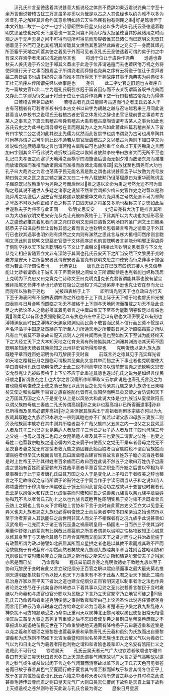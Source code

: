 <!-- { "loadSidebar": true } -->
　　汉孔氏曰言圣徳逺着其说甚善大抵说经之体贵不费辞如秦近君说尧典二字至十余万言但说若稽古犹三万言虽多亦奚以为哉是以古之人其说经也以约为难不以多为难昔孔子之解经其言愈约其意愈明如诗云天生烝民有物有则民之秉好是懿徳但于本文外加二故字一必字一也字诗意昭然如日星又何必以多为哉如孔氏云圣徳逺着聦明文思圣徳也光宅天下逺着也一言之间岂不简而尽哉大抵圣徳当其妙藏诸用之时而观之运于无声无臭之间不可得而见所可得见而形容者惟其显诸仁而已聦明文思皆其徳着见于外而可见也其视明其听聦其文焕然其思湛然此四者之充实于一身而其辉光所至塞乎天地之间葢其徳之着见于外而可见者汉孔氏云圣徳逺着可谓约矣于约之中有深义存焉学者未冝以浅近而尽言也
　　将逊于位让于虞舜作尧典
　　逊遁也春秋夫人姜氏逊于齐公逊于邾其义葢出于此逊于位非谓逃遁而去也葢厌倦万机之务将使舜摄行天子之事而嬗焉孟子所谓尧老而舜摄也尧典之序有云将逊于位让于虞舜者葢二典皆虞书也虞书纪舜之事而推本其所得天下于尧故序其事于尧典实为舜典张本正杜元凯序左传所谓先经以始事是也
　　尧典
　　此二字史官之旧题也古者序自为一篇故史官以此二字为题孔氏既引序冠于篇首因存而不去某窃谓篇首既书尧典而又存此二字则为衍文当于将逊于位让于虞舜作尧典下空一行曰若稽古帝尧乃为得体
　　曰若稽古帝尧曰放勲
　　若稽古者孔氏曰能顺考古道而行之者王氏云圣人于古有可稽者有可若者李校书推本古文书以曰字为胡越之越与召诰越若来三月同此说甚善当从李校书之说程氏云若稽古者史官之体发论之辞也史官记载前世之事若考古某人之事言之下篇云若稽古帝舜若稽古大禹若稽古臯陶皆谓考古某人之事为如此也苏氏云史之为此书也谓吾顺考在昔而得其为人之大凡如此葢此四篇若稽古某人下皆有曰字故二公之说如此其说比先儒为优然而此皆虞书也虞书谓尧为古可也禹臯陶其时尚存亦谓之古可乎则此说不通若从周官唐虞稽古之文以稽古为尧则下加曰字又为难说如允迪厥徳臯陶之言也谓若稽古臯陶曰可也放勲重华文命以下非尧舜禹之言而加曰字则其义不行此说为难折故当阙之以俟知者放勲李校书曰放者大而无所不至也礼记曰夫孝置之而塞乎天地溥之而横乎四海施诸后世而无朝夕推而放诸东海而准推而放诸西海而准推而放诸南海而准推而放诸北海而准郑云放犹至也谓尧有大功也孔子曰大哉尧之为君也荡荡乎民无能名焉是勲之谓也此说甚善孟子以放勲为尧号放勲曰劳之来之匡之直之辅之翼之又曰二十有八载放勲乃徂落屈原曰为重华而陈词孟子屈原既以放勲重华为尧舜之号而后世以推之遂以文命为禹之号然允迪不可为臯陶之号其说不通世人多疑之诸家之说皆不然某尝谓郑少梅曰史官作史之时葢以是称尧舜禹之功德后人因史官有是称遂以放勲重华文命为尧舜禹之号然允迪不可为臯陶之号故不可以为称正如子贡之称夫子曰固天纵之将圣又多能也葢称夫子之徳如此后世遂称夫子为将圣与此正同
　　钦明文思安安
　　史记曰尧有大功于是推言其所以为大功者钦明文思安安允恭克让光被四表格于上下此其所以为大功也大抵形容圣人之盛徳必推其着见者而言之尧曰钦明文思舜曰濬哲文明汤曰齐圣广渊文王曰徽柔懿恭夫子曰温良恭俭让皆称其徳之着而言之也钦明文思者葢言帝尧之徳着见于外其行已也钦其遇事也明外则有焕然之文内则有渊然之思此言与序大抵相同然序则言聦明文思此则言钦明文思葢史官便于文体而序述也前言聦明者言尧能分明邪正得虞舜于侧防卒授以天下故言聦明欲与下文让于虞舜文相接此言钦明文思者意与下文允恭克让相应皆随冝立文非有深防于其间也孔氏云安天下之所当安然下文黎民于变时雍方是安天下之所当安者此谓安安者葢言尧有钦明文思之四徳安而行之非事于勉强修为若孟子所谓性者也
　　允恭克让
　　唐孔氏云在已既有四徳其接人也又信恭能让允恭者谓恭出于诚实非于声音笑貎之间如文王所谓懿恭是也克者能也经称汤居上克明为下克忠又曰克寛克仁诗称文王曰克明克克长克君皆谓能其事也彼有望尘雅拜摇尾乞怜非不恭也允恭安在隐公之逊桓丁鸿之逊弟非不逊也克让安在恭而允让而克所以独称于尧也
　　光被四表格于上下
　　即所谓光宅天下也立政曰方行天下至于海表罔有不服四表谓四海之外也格于上下谓上际于天下蟠于地也曽氏曰光被四表则与日月合明而照临之功无不被格于上下则与天地同流而覆载之功无不及此说尽之大抵论圣人之徳必推其着见者言之中庸曰惟天下至圣为能聦明睿智足以有临也寛温柔足以有容也发强刚毅足以有执也齐庄中正足以有敬也文理密察足以有别也溥博渊泉而时出之溥博如天渊泉如渊见而民莫不敬言而民莫不信行而民莫不恱是以声名洋溢乎中国施及蛮貊舟车所至人力所通天地之所覆载日月之所照临霜露之所队凡有血气者莫不尊亲故曰配天此则人之所共闻而共见也至如惟天下至诚为能经纶天下之大经立天下之大本知天地之化育夫焉有所倚肫肫其仁渊渊其渊浩浩其天苟不固聦明圣知逹天徳者其孰能知之此州非史官所得形容也
　　克明俊徳以亲九族九族既睦平章百姓百姓昭明协和万黎民于变时雍
　　前既言尧之徳其见于充实辉光者如天地之覆载日月之照临可谓极其至矣此又言其举而措之天下事业者也克明俊徳大学曰自明也孔氏曰能明俊徳之士此二说不同而李校书以谓前既言尧之徳钦明文思安安允恭克让光被四表格于上下矣不应于此重述其徳也遂以孔氏之说为是如经言俊民吁俊之皆谓俊杰之士也大学之言汉儒所作断章取义云尔此说是也唐孔氏言尧之为君也能尊明俊徳之士使之助已施化以此贤臣之化先令亲其九族之亲九族防化已亲睦矣又使之和协显明于百官之族百姓防化皆有礼仪昭然而明显矣又使之合防调和天下之万国其万国之众人于是变化从上是以风俗大和此说大体是也九族当从夏侯欧阳氏以谓父族四母族三妻族二孔氏传谓高祖孙之亲非也葢高祖非已所得而逮事孙非已所得而及见若必谓非高祖孙之亲但据其族系出于高祖者则但本宗族亦何以为九族哉其既睦之九族若只本宗之一宗则其睦也亦不广矣若以谓父族四母族三妻族二则旁及他族而本族亦在其中则其所睦者岂不广哉父族四父五属之内一也父之女昆弟适人者及其子二也已之女昆弟适人者及其子三也已之女子适人者及其子四也母族三母之父姓一也母之母姓二也母之女昆弟适人者及其子三也妻族二谓妻之父姓一也妻之母姓二也葢敦宗睦族之道必徧内外之亲晏子曰使吾父之党无不乗车者吾母之党无不足衣食者妻之党无有冻馁者敦九族之道固自此始百姓者百官族姓也不谓百官族姓而谓百姓者但举其大数而言唐孔氏曰唐虞稽古建官惟百故言百姓苏子瞻亦云百姓者葢是时上世帝王子孙其得姓者百余族而已故曰百姓此说不然五子之歌曰万姓仇予岂唐虞之世始有百姓而至夏顿有万姓哉平章者平章百官之职业而升黜之后世以宰相为平章事葢出于此于变者唐孔氏曰其万国之众人于是变化从上子和云于者叹美之辞也葢言之不足故嗟叹之与诗所谓于论鼔钟之于字同当作于字读窃谓当从子和之说如诗人称颂盛徳曰于穆清庙于缉熙敬止于铄王师同此言尧治功之成故以于变言也时雍者孔氏云是以风俗大和程氏曰化成俗美而时雍和程氏之说善亲九族言以亲九族平章百姓协和万不言以者曽氏云防上之以也九族言既睦百姓昭明黎民于变时雍不言既者曽氏云防上之既也上言以亲下言既睦上言协和下言于变时雍此葢古史交互立文以见意无异义也夫九族者尧之九族也必得明俊徳之士而后亲者李校书曰亲亲治之始也然所以至于治者非贤人其孰能任之后世用非其人而父子不相保者有之况九族乎此说甚善如汉武帝用一江充而太子诸王皆死巫蛊之祸唐明皇用一杨国忠一日而杀三子使其当时用董仲舒张九龄辈岂有此祸哉此章葢前之所言者谓尧以诚明之性格物致知正心诚意以修其身至于与天地合其徳与日月合其明而又能举天下之贤才而与之共治故能施于有政葢所谓为政以徳譬如北辰居其所而众星拱之者也是以其教不肃而成其政不严而治故能施于有政葢有不期然而然者矣故亲九族则九族睦矣平章百姓则百姓昭明协和万则黎民于变时雍矣非立之斯立道之斯行绥之斯来动之斯和畴克尔邪使夫子之得家亦若是而已矣
　　乃命羲和
　　程氏曰前既言尧之克明俊徳始于敦睦九族以至于协和万黎民于变时雍此又言立政纪纲分正百官之职以熙庻绩而事之最大最先莫若推测天道明歴象钦若时令以授人也天下万事未有不本于此葢人君之治天下惟此二端而已治身齐家以至平天下者治之道也建立纪纲分正百官明天道以制事者治之法也作典者论尧之徳尽在于此矣自帝曰畴咨以下着其事以见尧之圣此说甚善言黎民于变时雍继以乃命羲和与周官设官分职以为民极之下言乃立天官冢宰乃立地官司徒之同唐孔氏云乃命羲和者重述克明俊徳之事得致雍和所由己上论尧圣性此说尧任贤据尧身而言用臣故云乃命非时雍之后方始命之此论为当羲和者楚语云少昊之衰九黎乱徳人神杂扰不可方物颛顼受之乃命南正重司天以属神北正黎司地以属民使复旧常无相侵渎其后三苖复九黎之恶尧复育重黎之后不忘旧者使复典之吕刑曰皇帝哀矜庶戮之不辜报虐以威遏絶苖民无世在下乃命重黎絶地天通罔有降格扬子云曰羲近重和近黎是以尧之羲和即颛顼之重黎是也葢羲承重和承黎唐孔氏云羲和虽别为氏族而出自重黎谓羲和为氏族则不然如下云咨汝羲暨和则似名矣非氏族也王氏云散义气以为羲敛仁气以为和日出之气为羲羲者阳也利物之谓和和者隂也羲和即人之名安有隂阳仁义之说哉此不可行也
　　钦若昊天
　　孔氏云昊天者元气广大也钦若者敬顺也尔雅曰春曰苍天夏曰昊天秋曰旻天冬曰上天郑氏谓春气博施故以广大言之夏气高明故以逺言之秋气或生或杀故以闵下言之冬气闭藏而清察故以监下言之王氏云天色可见者苍苍而已故于春言其色气至夏而行故于夏言其气情至秋而知故于秋言其情冬位正乎上故于冬言其位皆凿说也孔氏云六籍之中诸称天者以情所求言之非必于其时称之此说甚善毛诗传云尊而君之则曰皇天元气广大则曰昊天仁覆闵下故称是天自上监下故称上天据逺视之苍然则称苍天此说与孔氏合最为得之
　　歴象日月星辰

